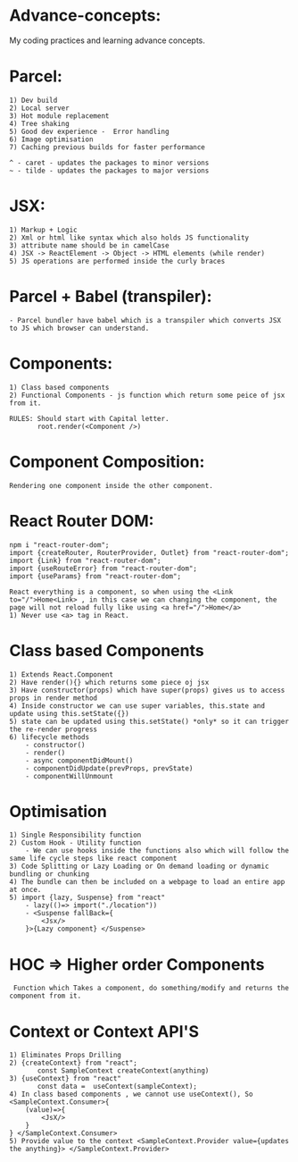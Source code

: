 # Advance-concepts:

My coding practices and learning advance concepts.

# Parcel:

    1) Dev build
    2) Local server
    3) Hot module replacement
    4) Tree shaking
    5) Good dev experience -  Error handling
    6) Image optimisation
    7) Caching previous builds for faster performance

    ^ - caret - updates the packages to minor versions
    ~ - tilde - updates the packages to major versions

# JSX:

    1) Markup + Logic
    2) Xml or html like syntax which also holds JS functionality
    3) attribute name should be in camelCase
    4) JSX -> ReactElement -> Object -> HTML elements (while render)
    5) JS operations are performed inside the curly braces

# Parcel + Babel (transpiler):

    - Parcel bundler have babel which is a transpiler which converts JSX to JS which browser can understand.

# Components:

    1) Class based components
    2) Functional Components - js function which return some peice of jsx from it.

    RULES: Should start with Capital letter.
           root.render(<Component />)

# Component Composition:

    Rendering one component inside the other component.

# React Router DOM:

    npm i "react-router-dom";
    import {createRouter, RouterProvider, Outlet} from "react-router-dom";
    import {Link} from "react-router-dom";
    import {useRouteError} from "react-router-dom";
    import {useParams} from "react-router-dom";

    React everything is a component, so when using the <Link to="/">Home<Link> , in this case we can changing the component, the page will not reload fully like using <a href="/">Home</a>
    1) Never use <a> tag in React.

# Class based Components

    1) Extends React.Component
    2) Have render(){} which returns some piece oj jsx
    3) Have constructor(props) which have super(props) gives us to access props in render method
    4) Inside constructor we can use super variables, this.state and update using this.setState({})
    5) state can be updated using this.setState() *only* so it can trigger the re-render progress
    6) lifecycle methods
        - constructor()
        - render()
        - async componentDidMount()
        - componentDidUpdate(prevProps, prevState)
        - componentWillUnmount

# Optimisation

    1) Single Responsibility function
    2) Custom Hook - Utility function
        - We can use hooks inside the functions also which will follow the same life cycle steps like react component
    3) Code Splitting or Lazy Loading or On demand loading or dynamic bundling or chunking
    4) The bundle can then be included on a webpage to load an entire app at once.
    5) import {lazy, Suspense} from "react"
        - lazy(()=> import("./location"))
        - <Suspense fallBack={
            <Jsx/>
        }>{Lazy component} </Suspense>

# HOC => Higher order Components

     Function which Takes a component, do something/modify and returns the component from it.

# Context or Context API'S

    1) Eliminates Props Drilling
    2) {createContext} from "react";
           const SampleContext createContext(anything)
    3) {useContext} from "react"
           const data =  useContext(sampleContext);
    4) In class based components , we cannot use useContext(), So <SampleContext.Consumer>{
        (value)=>{
            <JsX/>
        }
    } </SampleContext.Consumer>
    5) Provide value to the context <SampleContext.Provider value={updates the anything}> </SampleContext.Provider>

